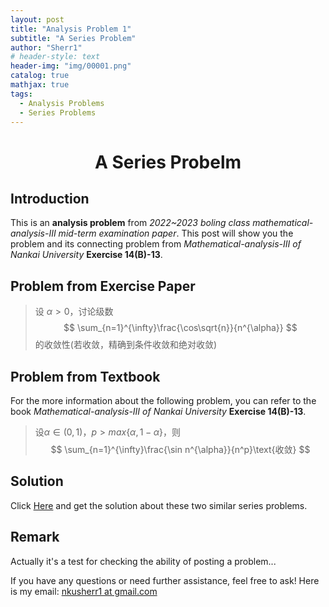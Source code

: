 ```yaml
---
layout: post
title: "Analysis Problem 1"
subtitle: "A Series Problem"
author: "Sherr1"
# header-style: text
header-img: "img/00001.png"
catalog: true
mathjax: true
tags:
  - Analysis Problems
  - Series Problems
---
```

# <center> A Series Probelm </center>

## Introduction
This is an **analysis problem** from *2022~2023 boling class mathematical-analysis-III mid-term examination paper*. This post will show you the problem and its connecting problem from *Mathematical-analysis-III of Nankai University* **Exercise 14(B)-13**.
## Problem from Exercise Paper
> 设 $\alpha\gt0$，讨论级数$$ \sum_{n=1}^{\infty}\frac{\cos\sqrt{n}}{n^{\alpha}} $$ 的收敛性(若收敛，精确到条件收敛和绝对收敛)
## Problem from Textbook
For the more information about the following problem, you can refer to the book *Mathematical-analysis-III of Nankai University* **Exercise 14(B)-13**.
> 设$\alpha\in(0,1)$，$p>max\lbrace\alpha,1-\alpha\rbrace$，则$$ \sum_{n=1}^{\infty}\frac{\sin n^{\alpha}}{n^p}\text{收敛} $$
## Solution
Click [Here](/files/Problem2024.11.02.pdf) and get the solution about these two similar series problems.
## Remark
Actually it's a test for checking the ability of posting a problem...

If you have any questions or need further assistance, feel free to ask! Here is my email: [nkusherr1 at gmail.com](mailto:nkusherr1@gmail.com)
